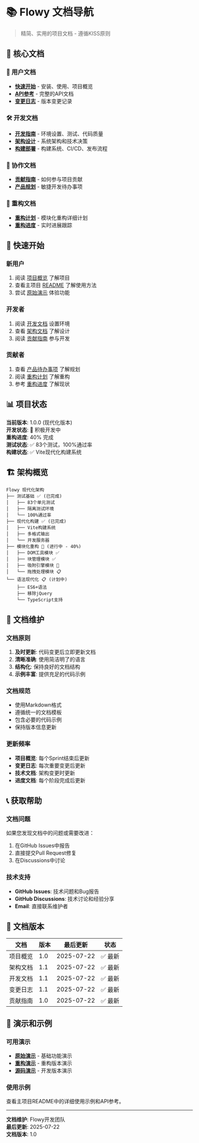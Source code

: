 # 📚 Flowy 文档导航

> 精简、实用的项目文档 - 遵循KISS原则

## 🎯 核心文档

### 📖 用户文档
- **[快速开始](02_QUICK_START.md)** - 安装、使用、项目概览
- **[API参考](20_API.md)** - 完整的API文档
- **[变更日志](01_CHANGELOG.md)** - 版本变更记录

### 🛠️ 开发文档
- **[开发指南](30_DEVELOPMENT.md)** - 环境设置、测试、代码质量
- **[架构设计](10_ARCHITECTURE.md)** - 系统架构和技术决策
- **[构建部署](50_DEPLOYMENT.md)** - 构建系统、CI/CD、发布流程

### 🤝 协作文档
- **[贡献指南](40_CONTRIBUTING.md)** - 如何参与项目贡献
- **[产品规划](00_BACKLOG.md)** - 敏捷开发待办事项

### 🔄 重构文档
- **[重构计划](11_REFACTORING_PLAN.md)** - 模块化重构详细计划
- **[重构进度](12_REFACTORING_PROGRESS.md)** - 实时进展跟踪

## 🚀 快速开始

### 新用户
1. 阅读 [项目概览](PROJECT_OVERVIEW.md) 了解项目
2. 查看主项目 [README](../README.md) 了解使用方法
3. 尝试 [原始演示](original-demo/) 体验功能

### 开发者
1. 阅读 [开发文档](30_DEVELOPMENT.md) 设置环境
2. 查看 [架构文档](10_ARCHITECTURE.md) 了解设计
3. 阅读 [贡献指南](CONTRIBUTING.md) 参与开发

### 贡献者
1. 查看 [产品待办事项](00_BACKLOG.md) 了解规划
2. 阅读 [重构计划](REFACTORING_PLAN.md) 了解重构
3. 参考 [重构进度](REFACTORING_PROGRESS.md) 了解现状

## 📊 项目状态

**当前版本**: 1.0.0 (现代化版本)  
**开发状态**: 🔄 积极开发中  
**重构进度**: 40% 完成  
**测试状态**: ✅ 83个测试，100%通过率  
**构建状态**: ✅ Vite现代化构建系统  

## 🏗️ 架构概览

```
Flowy 现代化架构
├── 测试基础 ✅ (已完成)
│   ├── 83个单元测试
│   ├── 隔离测试环境
│   └── 100%通过率
├── 现代化构建 ✅ (已完成)
│   ├── Vite构建系统
│   ├── 多格式输出
│   └── 开发服务器
├── 模块化重构 🔄 (进行中 - 40%)
│   ├── DOM工具模块 ✅
│   ├── 块管理模块 ✅
│   ├── 吸附引擎模块 🔄
│   └── 拖拽处理模块 📋
└── 语法现代化 📋 (计划中)
    ├── ES6+语法
    ├── 移除jQuery
    └── TypeScript支持
```

## 🎯 文档维护

### 文档原则
1. **及时更新**: 代码变更后立即更新文档
2. **清晰准确**: 使用简洁明了的语言
3. **结构化**: 保持良好的文档结构
4. **示例丰富**: 提供充足的代码示例

### 文档规范
- 使用Markdown格式
- 遵循统一的文档模板
- 包含必要的代码示例
- 保持版本信息更新

### 更新频率
- **项目概览**: 每个Sprint结束后更新
- **变更日志**: 每次重要变更后更新
- **技术文档**: 架构变更时更新
- **进度文档**: 每个阶段完成后更新

## 📞 获取帮助

### 文档问题
如果您发现文档中的问题或需要改进：
1. 在GitHub Issues中报告
2. 直接提交Pull Request修复
3. 在Discussions中讨论

### 技术支持
- **GitHub Issues**: 技术问题和Bug报告
- **GitHub Discussions**: 技术讨论和经验分享
- **Email**: 直接联系维护者

## 🔄 文档版本

| 文档 | 版本 | 最后更新 | 状态 |
|------|------|----------|------|
| 项目概览 | 1.0 | 2025-07-22 | ✅ 最新 |
| 架构文档 | 1.1 | 2025-07-22 | ✅ 最新 |
| 开发文档 | 1.1 | 2025-07-22 | ✅ 最新 |
| 变更日志 | 1.1 | 2025-07-22 | ✅ 最新 |
| 贡献指南 | 1.0 | 2025-07-22 | ✅ 最新 |

## 🎉 演示和示例

### 可用演示
- **[原始演示](original-demo/)** - 基础功能演示
- **[重构演示](refactor-demo/)** - 重构版本演示
- **[源码演示](src-demo/)** - 开发版本演示

### 使用示例
查看主项目README中的详细使用示例和API参考。

---

**文档维护**: Flowy开发团队  
**最后更新**: 2025-07-22  
**文档版本**: 1.0
